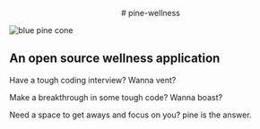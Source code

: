 <p align="center">
# pine-wellness
</p>
<div>

![blue pine cone](vscode-remote://wsl%2Bubuntu/home/chris/pine-wellness/pine-wellness/logos/blue__cone__512.png)

</div>

## An open source wellness application

Have a tough coding interview? Wanna vent?

Make a breakthrough in some tough code? Wanna boast?

Need a space to get aways and focus on you? pine is the answer.
